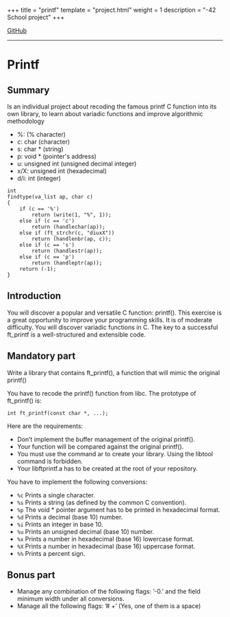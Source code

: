 +++
title = "printf"
template = "project.html"
weight = 1
description = "-42 School project"
+++

<a target="blank" href="https://github.com/sebamiro/printf42/">GitHub</a>

-----------

# Printf

## Summary

Is an individual project about recoding the famous printf C function
into its own library, to learn about variadic functions and improve algorithmic methodology
<br>
- %: (% character)
- c: char (character)
- s: char * (string)
- p: void * (pointer's address)
- u: unsigned int (unsigned decimal integer)
- x/X: unsigned int (hexadecimal)
- d/i: int (integer)

```
int
findtype(va_list ap, char c)
{
	if (c == '%')
		return (write(1, "%", 1));
	else if (c == 'c')
		return (handlechar(ap));
	else if (ft_strchr(c, "diuxX"))
		return (handlenbr(ap, c));
	else if (c == 's')
		return (handlestr(ap));
	else if (c == 'p')
		return (handleptr(ap));
	return (-1);
}
```

## Introduction

You will discover a popular and versatile C function: printf(). This exercise is a great
opportunity to improve your programming skills. It is of moderate difficulty.
You will discover variadic functions in C.
The key to a successful ft_printf is a well-structured and extensible code.

## Mandatory part

Write a library that contains ft_printf(), a
function that will mimic the original printf()

You have to recode the printf() function from libc.
The prototype of ft_printf() is:<br>
```
int ft_printf(const char *, ...);
```

Here are the requirements:
- Don’t implement the buffer management of the original printf().
- Your function will be compared against the original printf().
- You must use the command ar to create your library.
Using the libtool command is forbidden.
- Your libftprintf.a has to be created at the root of your repository.

You have to implement the following conversions:
- ``` %c ``` Prints a single character.
- ``` %s ``` Prints a string (as defined by the common C convention).
- ``` %p ``` The void * pointer argument has to be printed in hexadecimal format.
- ``` %d ``` Prints a decimal (base 10) number.
- ``` %i ``` Prints an integer in base 10.
- ``` %u ``` Prints an unsigned decimal (base 10) number.
- ``` %x ``` Prints a number in hexadecimal (base 16) lowercase format.
- ``` %X ``` Prints a number in hexadecimal (base 16) uppercase format.
- ``` %% ``` Prints a percent sign.

## Bonus part

- Manage any combination of the following flags: ’-0.’ and the field minimum width
under all conversions.
- Manage all the following flags: ’# +’ (Yes, one of them is a space)

